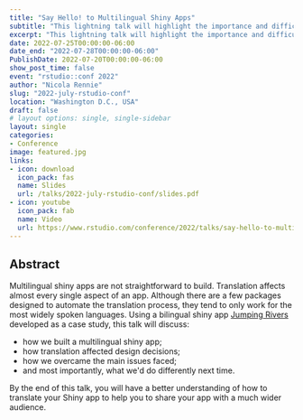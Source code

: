 ```yaml
---
title: "Say Hello! to Multilingual Shiny Apps"
subtitle: "This lightning talk will highlight the importance and difficulties of building {shiny} apps in multiple languages."
excerpt: "This lightning talk will highlight the importance and difficulties of building {shiny} apps in multiple languages."
date: 2022-07-25T00:00:00-06:00
date_end: "2022-07-28T00:00:00-06:00"
PublishDate: 2022-07-20T00:00:00-06:00
show_post_time: false
event: "rstudio::conf 2022"
author: "Nicola Rennie"
slug: "2022-july-rstudio-conf"
location: "Washington D.C., USA"
draft: false
# layout options: single, single-sidebar
layout: single
categories:
- Conference
image: featured.jpg
links:
- icon: download
  icon_pack: fas
  name: Slides
  url: /talks/2022-july-rstudio-conf/slides.pdf
- icon: youtube
  icon_pack: fab
  name: Video
  url: https://www.rstudio.com/conference/2022/talks/say-hello-to-multilingual-shiny/
---
```


## Abstract

Multilingual shiny apps are not straightforward to build. Translation affects almost every single aspect of an app. Although there are a few packages designed to automate the translation process, they tend to only work for the most widely spoken languages.
Using a bilingual shiny app [Jumping Rivers](https://www.jumpingrivers.com/) developed as a case study, this talk will discuss:

* how we built a multilingual shiny app;
* how translation affected design decisions;
* how we overcame the main issues faced;
* and most importantly, what we'd do differently next time.

By the end of this talk, you will have a better understanding of how to translate your Shiny app to help you to share your app with a much wider audience.